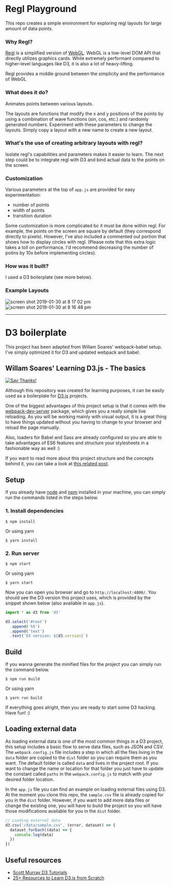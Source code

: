 # Regl Playground
This repo creates a simple environment for exploring regl layouts for large amount of data points.

### Why Regl?
[Regl](https://github.com/regl-project/regl) is a simplified version of [WebGL](https://www.khronos.org/webgl/wiki/Getting_Started). WebGL is a low-level DOM API that directly utilizes graphics cards. While extremely performant compared to higher-level languages like D3, it is also a lot of heavy-lifting. 

Regl provides a middle ground between the simplicity and the performance of WebGL

### What does it do?
Animates points between various layouts.  

The layouts are functions that modify the x and y positions of the points by using a combination of wave functions (sin, cos, etc.) and randomly generated numbers. Experiment with these parameters to change the layouts. Simply copy a layout with a new name to create a new layout.



### What's the use of creating arbitrary layouts with regl?  
Isolate regl's capabilities and parameters makes it easier to learn. The next step could be to integrate regl with D3 and bind actual data to the points on the screen.

### Customization
Various parameters at the top of `app.js` are provided for easy experimentation:  
* number of points  
* width of points  
* transition duration 

Some customization is more complicated bc it must be done within regl. For example, the points on the screen are square by default (they correspond directly to pixels). However, I've also included a commented out portion that shows how to display circles with regl. (Please note that this extra logic takes a toll on performance. I'd recommend decreasing the number of poitns by 10x before implementing circles).

### How was it built?
I used a D3 boilerplate (see more below).

### Example Layouts
![screen shot 2019-01-30 at 8 17 02 pm](https://user-images.githubusercontent.com/31457853/52025995-0fe36580-24cc-11e9-9b95-feb2e70f5bac.png)  
![screen shot 2019-01-30 at 8 16 48 pm](https://user-images.githubusercontent.com/31457853/52025997-0fe36580-24cc-11e9-9815-a43bb8403c55.png)


***
# D3 boilerplate 
This project has been adapted from Willam Soares' webpack-babel setup. I've simply optimized it for D3 and updated webpack and babel.

## Willam Soares' Learning D3.js - The basics
[![Say Thanks!](https://img.shields.io/badge/Say%20Thanks-!-1EAEDB.svg)](https://saythanks.io/to/willamesoares)

Although this repository was created for learning purposes, it can be easily used as a boilerplate for [D3.js](https://d3js.org/) projects.

One of the biggest advantages of this project setup is that it comes with the [webpack-dev-server](https://webpack.github.io/docs/webpack-dev-server.html) package, which  gives you a really simple live reloading. As you will be working mainly with visual output, it is a great thing to have things updated without you having to change to your browser and reload the page manually.

Also, loaders for Babel and Sass are already configured so you are able to take advantages of ES6 features and structure your stylesheets in a fashionable way as well :)

If you want to read more about this project structure and the concepts behind it, you can take a look at [this related post](http://willamesoares.com/d3/setting-up-d3js-with-babel-and-webpack.html).

## Setup

If you already have [node](https://nodejs.org/en/) and [npm](https://www.npmjs.com/get-npm?utm_source=house&utm_medium=homepage&utm_campaign=free%20orgs&utm_term=Install%20npm) installed in your machine, you can simply run the commands listed in the steps below.

### 1. Install dependencies
```
$ npm install
```
Or using yarn
```
$ yarn install
```

### 2. Run server
```
$ npm start
```
Or using yarn
```
$ yarn start
```

Now you can open you browser and go to `http://localhost:4800/`. You should see the D3 version this project uses, which is provided by the snippet shown below (also available in `app.js`).

```js
import * as d3 from 'd3'

d3.select('#root')
  .append('h5')
  .append('text')
  .text(`D3 version: ${d3.version}`)
```
## Build

If you wanna generate the minified files for the project you can simply run the command below.

```
$ npm run build
```
Or using yarn
```
$ yarn run build
```

If everything goes alright, then you are ready to start some D3 hacking. Have fun! :)

## Loading external data
As loading external data is one of the most common things in a D3 project, this setup includes a basic flow to serve data files, such as JSON and CSV.  
The `webpack.config.js` file includes a step in which all the files living in the `data` folder are copied to the `dist` folder so you can require them as you want. The default folder is called `data` and lives in the project root. If you want to change the name or location for that folder you just have to update the constant called `paths` in the `webpack.config.js` to match with your desired folder location.

In the `app.js` file you can find an example on loading external files using D3. At the moment you clone this repo, the `sample.csv` file is already copied for you in the `dist` folder. However, if you want to add more data files or change the existing one, you will have to build the project so you will have those modifications available for you in the `dist` folder.

```js
// Loading external data
d3.csv('/data/sample.csv', (error, dataset) => {
  dataset.forEach((data) => {
    console.log(data)
  })
})
```

## Useful resources
 - [Scott Murray D3 Tutorials](http://alignedleft.com/tutorials/d3/)
 - [25+ Resources to Learn D3.js from Scratch](https://blog.modeanalytics.com/learn-d3/)
